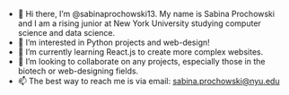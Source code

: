 - 👋 Hi there, I’m @sabinaprochowski13. My name is Sabina Prochowski and I am a rising junior at New York University studying computer science and data science.
- 👀 I’m interested in Python projects and web-design!
- 🌱 I’m currently learning React.js to create more complex websites.
- 💞️ I’m looking to collaborate on any projects, especially those in the biotech or web-designing fields.
- 📫 The best way to reach me is via email: sabina.prochowski@nyu.edu 
